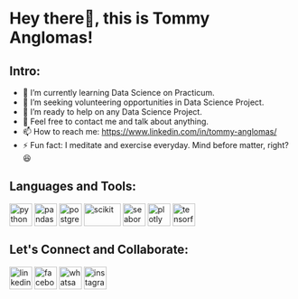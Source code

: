 # Hey there👋, this is **Tommy Anglomas**! 

## Intro:
- 🌱 I’m currently learning Data Science on Practicum.
- 👯 I’m seeking volunteering opportunities in Data Science Project.
- 🤝 I’m ready to help on any Data Science Project.
- 💬 Feel free to contact me and talk about anything.
- 📫 How to reach me: https://www.linkedin.com/in/tommy-anglomas/
- ⚡ Fun fact: I meditate and exercise everyday. Mind before matter, right? :laughing:

## Languages and Tools:
<p align="left">
<a><img align="center" src="https://i.ibb.co/3YF2mp9/Python-logo.png" alt="python" height="40" width="40" /></a>
<a><img align="center" src="https://i.ibb.co/MgC5Lq9/pandas-mark.png" alt="pandas" height="40" width="40" /></a>
<!---
<a><img align="center" src="https://i.ibb.co/F54ZMsV/mysql.png" alt="mysql" height="40" width="50" /></a>
--->
<a><img align="center" src="https://i.ibb.co/0VfJdnc/Postgresql-elephant.png" alt="postgresql" height="40" width="40" /></a>
<!---
<a><img align="center" src="https://i.ibb.co/vBzGxMT/r-programming.png" alt="rprogramming" height="40" width="40" /></a>
<a><img align="center" src="https://i.ibb.co/VmLT7DV/Matlab-Logo.png" alt="matlab" height="40" width="40" /></a>
--->
<a><img align="center" src="https://i.ibb.co/RbZpV5R/Scikit-learn-logo-small.png" alt="scikit" height="40" width="65" /></a>
<a><img align="center" src="https://i.ibb.co/rF4fvSj/seaborn.png" alt="seaborn" height="40" width="40" /></a>
<a><img align="center" src="https://i.ibb.co/WP8HR3W/Plotly-logoo.png" alt="plotly" height="40" width="40" /></a>
<a><img align="center" src="https://i.ibb.co/YRZ6w1t/Tensorflow-logo.png" alt="tensorflow" height="40" width="40" /></a>
</p>

## Let's Connect and Collaborate:
<p align="left">
<a href="https://www.linkedin.com/in/tommy-anglomas/" target="blank"><img align="center" src="https://i.ibb.co/ykW6mRk/linkedin.png" alt="linkedin" height="40" width="40" /></a>
<a href="https://www.facebook.com/tommy.anglomas/" target="blank"><img align="center" src="https://i.ibb.co/MpQ7vGW/facebook.png" alt="facebook" height="40" width="40" /></a>
<a href="https://wa.me/6287790004963/" target="blank"><img align="center" src="https://i.ibb.co/GxcV05z/whatsapp-box.png" alt="whatsapp" height="40" width="40" /></a>
<a href="https://www.instagram.com/tommyanglomas/" target="blank"><img align="center" src="https://i.ibb.co/TKVRrF1/instagram.png" alt="instagram" height="40" width="40" /></a>
</p>

